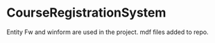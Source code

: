 # CourseRegistrationSystem

Entity Fw and winform are used in the project.
mdf files added to repo.
